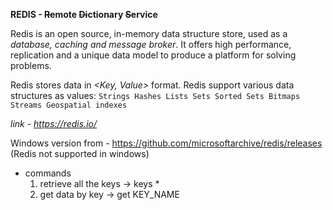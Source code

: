 **REDIS - ~~Re~~mote ~~Di~~ctionary ~~S~~ervice**

Redis is an open source, in-memory data structure store, used as a _database,
caching and message broker_. It offers high performance, replication
and a unique data model to produce a platform for solving problems.

Redis stores data in _<Key, Value>_ format.
Redis support various data structures as values:
`Strings
Hashes
Lists
Sets
Sorted Sets
Bitmaps
Streams
Geospatial indexes`

_link - https://redis.io/_

Windows version from - https://github.com/microsoftarchive/redis/releases
(Redis not supported in windows)

* commands
    1. retrieve all the keys -> keys *
    2. get data by key -> get KEY_NAME


